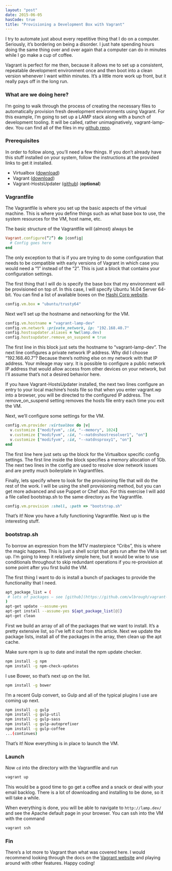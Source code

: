 ```yaml
---
layout: "post"
date: 2015-06-05
hasCode: true
title: "Provisioning a Development Box with Vagrant"
---
```


I try to automate just about every repetitive thing that I do on a computer.
Seriously, it’s bordering on being a disorder. I just hate spending hours doing
the same thing over and over again that a computer can do in minutes while I go
make a cup of coffee.

Vagrant is perfect for me then, because it allows me to set up a consistent,
repeatable development environment once and then boot into a clean version
whenever I want within minutes. It’s a little more work up front, but it really
pays off in the long run.

### What are we doing here?

I’m going to walk through the process of creating the necessary files to
automatically provision fresh development environments using Vagrant. For this
example, I’m going to set up a LAMP stack along with a bunch of development
tooling. It will be called, rather unimaginatively, vagrant-lamp-dev. You can
find all of the files in my [github repo](https://github.com/wlbrough/vagrant-lamp-dev).

### Prerequisites

In order to follow along, you’ll need a few things. If you don’t already have
this stuff installed on your system, follow the instructions at the provided
links to get it installed.

* Virtualbox ([download](https://www.virtualbox.org/wiki/Downloads))
* Vagrant ([download](http://www.vagrantup.com/downloads))
* Vagrant-HostsUpdater ([github](https://github.com/cogitatio/vagrant-hostsupdater)) (**optional**)

### Vagrantfile

The Vagrantfile is where you set up the basic aspects of the virtual machine.
This is where you define things such as what base box to use, the system
resources for the VM, host name, etc.

The basic structure of the Vagrantfile will (almost) always be

```ruby
Vagrant.configure(“2”) do |config|
  # Config goes here
end
```

The only exception to that is if you are trying to do some configuration that
needs to be compatible with early versions of Vagrant in which case you would
need a “1” instead of the “2”. This is just a block that contains your
configuration settings.

The first thing that I will do is specify the base box that my environment will
be provisioned on top of. In this case, I will specify Ubuntu 14.04 Server
64-bit. You can find a list of available boxes on the [Hashi Corp website](https://atlas.hashicorp.com/boxes/search).

```ruby
config.vm.box = "ubuntu/trusty64"
```

Next we’ll set up the hostname and networking for the VM.

```ruby
config.vm.hostname = "vagrant-lamp-dev"
config.vm.network :private_network, ip: "192.168.40.7"
config.hostsupdater.aliases = %w(lamp.dev)
config.hostsupdater.remove_on_suspend = true
```

The first line in this block just sets the hostname to “vagrant-lamp-dev”. The
next line configures a private network IP address. Why did I choose
“192.168.40.7”? Because there’s nothing else on my network with that IP address.
Your mileage may vary. It is possible to configure a public network IP address
that would allow access from other devices on your network, but I’ll assume
that’s not a desired behavior here.

If you have Vagrant-HostsUpdater installed, the next two lines configure an
entry to your local machine’s hosts file so that when you enter vagrant.wp into
a browser, you will be directed to the configured IP address. The
remove_on_suspend setting removes the hosts file entry each time you exit the
VM.

Next, we’ll configure some settings for the VM.

```ruby
config.vm.provider :virtualbox do |v|
  v.customize ["modifyvm", :id, "--memory", 1024]
  v.customize ["modifyvm", :id, "--natdnshostresolver1", "on"]
  v.customize ["modifyvm", :id, "--natdnsproxy1", "on"]
end
```

The first line here just sets up the block for the Virtualbox specific config
settings. The first line inside the block specifies a memory allocation of 1Gb.
The next two lines in the config are used to resolve slow network issues and are
pretty much boilerplate in Vagrantfiles.

Finally, lets specify where to look for the provisioning file that will do the
rest of the work. I will be using the shell provisioning method, but you can get
more advanced and use Puppet or Chef also. For this exercise I will add a file
called bootstrap.sh to the same directory as the Vagrantfile.

```ruby
config.vm.provision :shell, :path => "bootstrap.sh"
```

That’s it! Now you have a fully functioning Vagrantfile. Next up is the
interesting stuff.

### bootstrap.sh

To borrow an expression from the MTV masterpiece “Cribs”, this is where the
magic happens. This is just a shell script that gets run after the VM is set up.
I’m going to keep it relatively simple here, but it would be wise to use
conditionals throughout to skip redundant operations if you re-provision at some
point after you first build the VM.

The first thing I want to do is install a bunch of packages to provide the
functionality that I need.

```bash
apt_package_list = (
 # lots of packages — see [github](https://github.com/wlbrough/vagrant-lamp-dev)
)
apt-get update --assume-yes
apt-get install --assume-yes ${apt_package_list[@]}
apt-get clean
```

First we build an array of all of the packages that we want to install. It’s a
pretty extensive list, so I’ve left it out from this article. Next we update the
package lists, install all of the packages in the array, then clean up the apt
cache.

Make sure npm is up to date and install the npm update checker.

```bash
npm install -g npm
npm install -g npm-check-updates
```

I use Bower, so that’s next up on the list.

```bash
npm install -g bower
```

I’m a recent Gulp convert, so Gulp and all of the typical plugins I use are
coming up next.

```bash
npm install -g gulp
npm install -g gulp-util
npm install -g gulp-sass
npm install -g gulp-autoprefixer
npm install -g gulp-coffee
...(continues)
```

That’s it! Now everything is in place to launch the VM.

### Launch

Now `cd` into the directory with the Vagrantfile and run

```bash
vagrant up
```

This would be a good time to go get a coffee and a snack or deal with your email
backlog. There is a lot of downloading and installing to be done, so it will
take a while.

When everything is done, you will be able to navigate to `http://lamp.dev/` and
see the Apache default page in your browser. You can ssh into the VM with the
command

```bash
vagrant ssh
```

### Fin

There’s a lot more to Vagrant than what was covered here. I would recommend
looking through the docs on the [Vagrant website](http://www.vagrantup.com/) and
playing around with other features. Happy coding!
